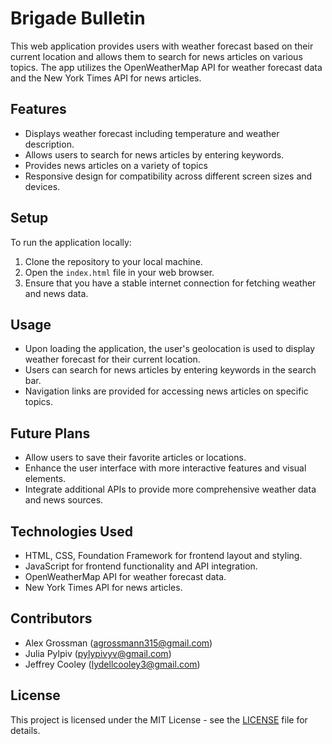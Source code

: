 # Brigade Bulletin

This web application provides users with weather forecast based on their current location and allows them to search for news articles on various topics. The app utilizes the OpenWeatherMap API for weather forecast data and the New York Times API for news articles.

## Features

- Displays weather forecast including temperature and weather description.
- Allows users to search for news articles by entering keywords.
- Provides news articles on a variety of topics
- Responsive design for compatibility across different screen sizes and devices.

## Setup

To run the application locally:

1. Clone the repository to your local machine.
2. Open the `index.html` file in your web browser.
3. Ensure that you have a stable internet connection for fetching weather and news data.

## Usage

- Upon loading the application, the user's geolocation is used to display weather forecast for their current location.
- Users can search for news articles by entering keywords in the search bar.
- Navigation links are provided for accessing news articles on specific topics.

## Future Plans

- Allow users to save their favorite articles or locations.
- Enhance the user interface with more interactive features and visual elements.
- Integrate additional APIs to provide more comprehensive weather data and news sources.

## Technologies Used

- HTML, CSS, Foundation Framework for frontend layout and styling.
- JavaScript for frontend functionality and API integration.
- OpenWeatherMap API for weather forecast data.
- New York Times API for news articles.

## Contributors

- Alex Grossman (<agrossmann315@gmail.com>)
- Julia Pylpiv (<pylypivyv@gmail.com>)
- Jeffrey Cooley (<lydellcooley3@gmail.com>)

## License

This project is licensed under the MIT License - see the [LICENSE](LICENSE) file for details.
